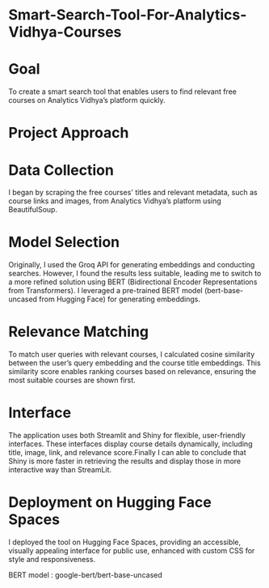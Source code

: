 # Smart-Search-Tool-For-Analytics-Vidhya-Courses
# Goal
To create a smart search tool that enables users to find relevant free courses on Analytics Vidhya’s platform quickly.

# Project Approach
# Data Collection
I began by scraping the free courses' titles and relevant metadata, such as course links and images, from Analytics Vidhya’s platform using BeautifulSoup.

# Model Selection
Originally, I used the Groq API for generating embeddings and conducting searches. However, I found the results less suitable, leading me to switch to a more refined solution using BERT (Bidirectional Encoder Representations from Transformers). I leveraged a pre-trained BERT model (bert-base-uncased from Hugging Face) for generating embeddings.

# Relevance Matching
To match user queries with relevant courses, I calculated cosine similarity between the user’s query embedding and the course title embeddings. This similarity score enables ranking courses based on relevance, ensuring the most suitable courses are shown first.

# Interface
The application uses both Streamlit and Shiny for flexible, user-friendly interfaces. These interfaces display course details dynamically, including title, image, link, and relevance score.Finally I can able to conclude that Shiny is more faster in retrieving the results and display those in more interactive way than StreamLit.

# Deployment on Hugging Face Spaces
I deployed the tool on Hugging Face Spaces, providing an accessible, visually appealing interface for public use, enhanced with custom CSS for style and responsiveness.

BERT model : google-bert/bert-base-uncased
